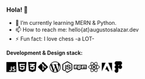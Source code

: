 ### Hola! 👋
- 🌱 I’m currently learning MERN & Python.
- 📫 How to reach me: hello{at}augustosalazar.dev
- ⚡ Fun fact: I love chess -a LOT-

**Development & Design stack:**  

<code><img height="30" src="https://raw.githubusercontent.com/4u6u570/resume/6b8b68dd999f4b2015d77a90634f22e435e2fafa/assets/font-awesome/svgs/brands/js.svg"></code>
<code><img height="30" src="https://raw.githubusercontent.com/4u6u570/resume/6b8b68dd999f4b2015d77a90634f22e435e2fafa/assets/font-awesome/svgs/brands/html5.svg"></code>
<code><img height="30" src="https://raw.githubusercontent.com/4u6u570/resume/6b8b68dd999f4b2015d77a90634f22e435e2fafa/assets/font-awesome/svgs/brands/css3-alt.svg"></code>
<code><img height="30" src="https://raw.githubusercontent.com/4u6u570/resume/6b8b68dd999f4b2015d77a90634f22e435e2fafa/assets/font-awesome/svgs/brands/git-alt.svg"></code>
<code><img height="30" src="https://raw.githubusercontent.com/4u6u570/resume/6b8b68dd999f4b2015d77a90634f22e435e2fafa/assets/font-awesome/svgs/brands/wordpress-simple.svg"></code>
<code><img height="30" src="https://raw.githubusercontent.com/4u6u570/resume/6b8b68dd999f4b2015d77a90634f22e435e2fafa/assets/font-awesome/svgs/brands/node-js.svg"></code>
<code><img height="30" src="https://raw.githubusercontent.com/4u6u570/resume/6b8b68dd999f4b2015d77a90634f22e435e2fafa/assets/font-awesome/svgs/brands/npm.svg"></code>
<code><img height="30" src="https://raw.githubusercontent.com/4u6u570/resume/6b8b68dd999f4b2015d77a90634f22e435e2fafa/assets/font-awesome/svgs/brands/react.svg"></code>
<code><img height="30" src="https://raw.githubusercontent.com/4u6u570/resume/6b8b68dd999f4b2015d77a90634f22e435e2fafa/assets/font-awesome/svgs/brands/adobe.svg"></code>
<code><img height="30" src="https://raw.githubusercontent.com/4u6u570/resume/6b8b68dd999f4b2015d77a90634f22e435e2fafa/assets/font-awesome/svgs/brands/figma.svg"></code>

    

<!--
**4u6u570/4u6u570** is a ✨ _special_ ✨ repository because its `README.md` (this file) appears on your GitHub profile.

- 🔭 I’m currently working on WordPress projects.
- 🌱 I’m currently learning MERN & UX/UI.
- 👯 I’m looking to collaborate on Open Source projects.
- 💬 Ask me about ...
- 📫 How to reach me: augustosalazar[at]outlook.com
- 😄 Pronouns: He/Him
- ⚡ Fun fact: Time is inexorable.
-->
